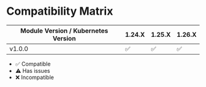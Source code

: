 # Compatibility Matrix

| Module Version / Kubernetes Version | 1.24.X             | 1.25.X             | 1.26.X             |
| ----------------------------------- | ------------------ | ------------------ | ------------------ |
| v1.0.0                              | :white_check_mark: | :white_check_mark: | :white_check_mark: |

- :white_check_mark: Compatible
- :warning: Has issues
- :x: Incompatible

